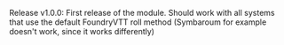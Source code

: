 Release v1.0.0: First release of the module. Should work with all systems that use the default FoundryVTT roll method (Symbaroum for example doesn't work,
since it works differently)
